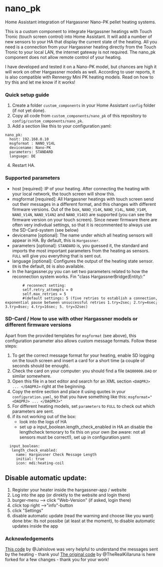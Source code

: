 # nano_pk
Home Assistant integration of Hargassner Nano-PK pellet heating systems.

This is a custom component to integrate Hargassner heatings with Touch Tronic (touch screen control) into Home Assistant.
It will add a number of new sensors to your HA that display the current state of the heating.
All you need is a connection from your Hargassner heating directly from the Touch Tronic to your local LAN, the internet gateway is not required.
The nano_pk component does not allow remote control of your heating.

I have developed and tested it on a Nano-PK model, but chances are high it will work on other Hargassner models as well.
According to user reports, it is also compatible with Rennergy Mini PK heating models.
Read on how to try this and let me know if it works!

### Quick setup guide ###

1. Create a folder `custom_components` in your Home Assistant `config` folder (if not yet done).
2. Copy all code from `custom_components/nano_pk` of this repository to `config/custom_components/nano_pk`.
3. Add a section like this to your configuration.yaml:
```
nano_pk:
  host: 192.168.0.10
  msgformat : NANO_V14L
  devicename: Nano-PK
  parameters: STANDARD
  language: DE
```
4. Restart HA.

### Supported parameters ###
- host [required]: IP of your heating. After connecting the heating with your local network, the touch screen will show this.
- msgformat [required]: All Hargassner heatings with touch screen send out their messages in a different format, and this changes with different firmware versions. Out of the box, `NANO_V14K`, `NANO_V14L`, `NANO_V14M`, `NANO_V14N`, `NANO_V14N2` and `NANO_V14O3` are supported (you can see the firmware version on your touch screen). Since newer firmware there are often very indivdual settings, so that it is recommented to always use the SD-Card-system (see below)
- devicename [optional]: The name under which all heating sensors will appear in HA. By default, this is `Hargassner`.
- parameters [optional]: `STANDARD` is, you guessed it, the standard and imports the most important parameters from the heating as sensors. `FULL` will give you everything that is sent out.
- language [optional]: Configures the output of the heating state sensor. `EN` is the default, `DE` is also available.
- In the hargassner.py you can set two parameters related to how the reconnection system works. Fin "class HargassnerBridge(Entity):"      
```
        # reconnect setting:
        self.retry_attempts = 0
        self.max_retries = 5
        #(default settings: 5 (five retries to establish a connection, exponential pause between unsuccessful retries 1.try=2sec; 2.try=4sec; 3.try=8sec; 4.try=16sec; 5. try=32sec)
```
### SD-Card / How to use with other Hargassner models or different firmware versions ###
Apart from the provided templates for `msgformat` (see above), this configuration parameter also allows custom message formats. Follow these steps:
1. To get the correct message format for your heating, enable SD logging on the touch screen and insert a card for a short time (a couple of seconds should be enough). 
2. Check the card on your computer: you should find a file `DAQ00000.DAQ` or similar somewhere.
3. Open this file in a text editor and search for an XML section `<DAQPRJ> ... </DAQPRJ>` right at the beginning.
4. Copy the entire section and place it using quotes in your `configuration.yaml`, so that you have something like this: `msgformat="<DAQPRJ> ... </DAQPRJ>"`
5. For different heating models, set `parameters` to `FULL` to check out which parameters are sent.
6. if its not working out of the box:
   - look into the logs of HA
   - set up a input_boolean.length_check_enabled in HA an disable the lengthcheck temorary to fix this on your own (be aware: not all sensors must be correct!), set up in configuration.yaml:
```
  input_boolean:
   length_check_enabled:
     name: Hargassner Check Message Length
     initial: true
     icon: mdi:heating-coil
```

## Disable automatic update: ##
1. Register your heater inside the hargassner-app / website
2. Log into the app (or direktly to the website and login there)
3. burger-menu --> click "Web-Version" (if asked, login there)
4. click top right -->"info"-button
5. click "Settings"
6. disable automatic update (read the warning and choose like you want)
done
btw: Its not possibe (at least at the moment), to disable automatic updates inside the app

### Acknowledgements ###
[This code](https://github.com/Jahislove/Hargassner) by @Jahislove was very helpful to understand the messages sent by the heating - thank you!
[The original code](https://github.com/TheRealKillaruna/nano_pk) by @TheRealKillaruna is here forked for a few changes - thank you for your work!
